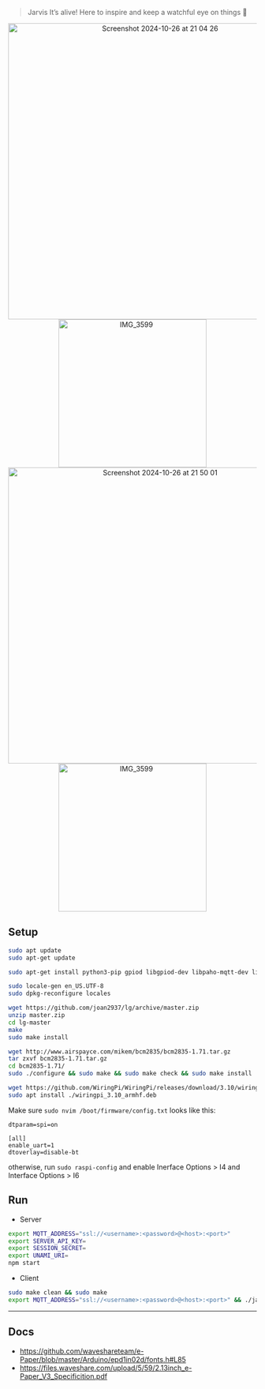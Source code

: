 > Jarvis It’s alive! Here to inspire and keep a watchful eye on things 👀

<div align="center">
  <img width="600" alt="Screenshot 2024-10-26 at 21 04 26" src="https://github.com/user-attachments/assets/e5359978-0764-4b8f-af0d-92fee8d34514">
  <img width="300" alt="IMG_3599" src="https://github.com/user-attachments/assets/3f196904-bfba-4b0c-bb10-2b99a08a3b22">
</div>

<div align="center">
  <img width="600" alt="Screenshot 2024-10-26 at 21 50 01" src="https://github.com/user-attachments/assets/093683cd-09ef-46ac-855e-ff9eb8c49273">
  <img width="300" alt="IMG_3599" src="https://github.com/user-attachments/assets/017956e5-9368-4efc-bd0f-fa1b8a50aa8c">
</div>

## Setup

```bash
sudo apt update
sudo apt-get update

sudo apt-get install python3-pip gpiod libgpiod-dev libpaho-mqtt-dev libssl-dev

sudo locale-gen en_US.UTF-8
sudo dpkg-reconfigure locales

wget https://github.com/joan2937/lg/archive/master.zip
unzip master.zip
cd lg-master
make
sudo make install

wget http://www.airspayce.com/mikem/bcm2835/bcm2835-1.71.tar.gz
tar zxvf bcm2835-1.71.tar.gz
cd bcm2835-1.71/
sudo ./configure && sudo make && sudo make check && sudo make install

wget https://github.com/WiringPi/WiringPi/releases/download/3.10/wiringpi_3.10_armhf.deb
sudo apt install ./wiringpi_3.10_armhf.deb
```

Make sure `sudo nvim /boot/firmware/config.txt` looks like this:
```
dtparam=spi=on

[all]
enable_uart=1
dtoverlay=disable-bt
```
otherwise, run `sudo raspi-config` and enable Inerface Options > I4 and Interface Options > I6

## Run

- Server
```bash
export MQTT_ADDRESS="ssl://<username>:<password>@<host>:<port>"
export SERVER_API_KEY=
export SESSION_SECRET=
export UNAMI_URI=
npm start
```

- Client
```bash
sudo make clean && sudo make
export MQTT_ADDRESS="ssl://<username>:<password>@<host>:<port>" && ./jarvis
```

---

## Docs
- https://github.com/waveshareteam/e-Paper/blob/master/Arduino/epd1in02d/fonts.h#L85
- https://files.waveshare.com/upload/5/59/2.13inch_e-Paper_V3_Specificition.pdf
